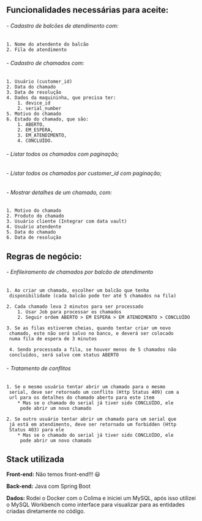 
## Funcionalidades necessárias para aceite:

###### - Cadastro de balcões de atendimento com: 
    1. Nome do atendente do balcão 
    2. Fila de atendimento

###### - Cadastro de chamados com:
    1. Usuário (customer_id)
    2. Data do chamado
    3. Data de resolução
    4. Dados da maquininha, que precisa ter:
        1. device_id
        2. serial_number
    5. Motivo do chamado
    6. Estado do chamado, que são:
        1. ABERTO,
        2. EM_ESPERA,
        3. EM_ATENDIMENTO,
        4. CONCLUÍDO.

###### - Listar todos os chamados com paginação;
####
###### - Listar todos os chamados por customer_id com paginação;
####
###### - Mostrar detalhes de um chamado, com:
    1. Motivo do chamado
    2. Produto do chamado
    3. Usuário cliente (Integrar com data vault)
    4. Usuário atendente
    5. Data do chamado
    6. Data de resolução
    
## Regras de negócio:
###### - Enfileiramento de chamados por balcão de atendimento
    1. Ao criar um chamado, escolher um balcão que tenha
     disponibilidade (cada balcão pode ter até 5 chamados na fila)

    2. Cada chamado leva 2 minutos para ser processado
        1. Usar Job para processar os chamados
        2. Seguir ordem ABERTO > EM ESPERA > EM ATENDIMENTO > CONCLUÍDO

    3. Se as filas estiverem cheias, quando tentar criar um novo    
     chamado, este não será salvo no banco, e deverá ser colocado 
     numa fila de espera de 3 minutos

     4. Sendo processada a fila, se houver menos de 5 chamados não 
     concluídos, será salvo com status ABERTO

###### - Tratamento de conflitos
    1. Se o mesmo usuário tentar abrir um chamado para o mesmo 
     serial, deve ser retornado um conflito (Http Status 409) com a 
     url para os detalhes do chamado aberto para este item
        * Mas se o chamado do serial já tiver sido CONCLUÍDO, ele   
         pode abrir um novo chamado
         
    2. Se outro usuário tentar abrir um chamado para um serial que 
     já está em atendimento, deve ser retornado um forbidden (Http 
     Status 403) para ele
        * Mas se o chamado do serial já tiver sido CONCLUÍDO, ele 
         pode abrir um novo chamado

## Stack utilizada

**Front-end:** Não temos front-end!!! :smiley:

**Back-end:** Java com Spring Boot

**Dados:** Rodei o Docker com o Colima e iniciei um MySQL, após isso utilizei o MySQL Workbench como interface para visualizar para as entidades criadas diretamente no código.


